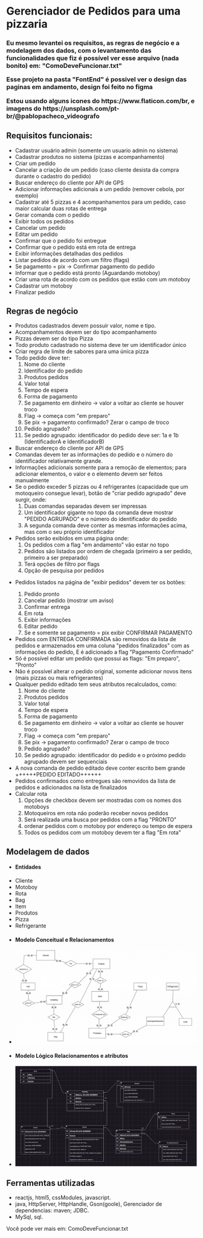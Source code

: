 <h1>Gerenciador de Pedidos para uma pizzaria</h1>
<h3>
<p>Eu mesmo levantei os requisitos, as regras de negócio e a modelagem dos dados, com o levantamento das funcionalidades que fiz
é possível ver esse arquivo (nada bonito) em: "ComoDeveFuncionar.txt"</p>
<p>Esse projeto na pasta "FontEnd" é possivel ver o design das paginas em andamento, design foi feito no figma</p>
<p>Estou usando alguns icones do https://www.flaticon.com/br, e imagens do https://unsplash.com/pt-br/@pablopacheco_videografo</p>
</h3>
<h2>Requisitos funcionais:</h2>
<ul>
    <li>Cadastrar usuário admin (somente um usuario admin no sistema)</li>
    <li>Cadastrar produtos no sistema (pizzas e acompanhamento)</li>
    <li>Criar um pedido</li>
    <li>Cancelar a criação de um pedido (caso cliente desista da compra durante o cadastro do pedido)</li>
    <li>Buscar endereço do cliente por API de GPS</li>
    <li>Adicionar informações adicionais a um pedido (remover cebola, por exemplo)</li>
    <li>Cadastrar até 5 pizzas e 4 acompanhamentos para um pedido, caso maior calcular duas rotas de entrega</li>
    <li>Gerar comanda com o pedido</li>
    <li>Exibir todos os pedidos</li>
    <li>Cancelar um pedido</li>
    <li>Editar um pedido</li>
    <li>Confirmar que o pedido foi entregue</li>
    <li>Confirmar que o pedido está em rota de entrega</li>
    <li>Exibir informações detalhadas dos pedidos</li>
    <li>Listar pedidos de acordo com um filtro (flags)</li>
    <li>Se pagamento = pix -> Confirmar pagamento do pedido</li>
    <li>Informar que o pedido está pronto (Aguardando motoboy)</li>
    <li>Criar uma rota de acordo com os pedidos que estão com um motoboy</li> 
    <li>Cadastrar um motoboy</li>
    <li>Finalizar pedido</li>
</ul>

<h2>Regras de negócio</h2>
<ul>
    <li>Produtos cadastrados devem possuir valor, nome e tipo.</li>
    <li>Acompanhamentos devem ser do tipo acompanhamento</li>
    <li>Pizzas devem ser do tipo Pizza</li>
    <li>Todo produto cadastrado no sistema deve ter um identificador único</li>
    <li>Criar regra de limite de sabores para uma única pizza</li>
    <li>Todo pedido deve ter:
        <ol>
            <li>Nome do cliente</li>
            <li>Identificador do pedido</li>
            <li>Produtos pedidos</li>
            <li>Valor total</li>
            <li>Tempo de espera</li>
            <li>Forma de pagamento</li>
            <li>Se pagamento em dinheiro -> valor a voltar ao cliente se houver troco</li>
            <li>Flag -> começa com "em preparo"</li>
            <li>Se pix -> pagamento confirmado? Zerar o campo de troco</li>
            <li>Pedido agrupado?</li>
            <li>Se pedido agrupado: identificador do pedido deve ser: 1a e 1b (IdentificadorA e IdentificadorB)</li>
        </ol>
    </li>
    <li>Buscar endereço do cliente por API de GPS</li>
    <li>Comandas devem ter as informações do pedido e o número do identificador relativamente grande.</li>
    <li>Informações adicionais somente para a remoção de elementos; para adicionar elementos, o valor e o elemento devem ser feitos manualmente</li>
    <li>Se o pedido exceder 5 pizzas ou 4 refrigerantes (capacidade que um motoqueiro consegue levar), botão de "criar pedido agrupado" deve surgir, onde:
        <ol>
            <li>Duas comandas separadas devem ser impressas</li>
            <li>Um identificador gigante no topo da comanda deve mostrar "PEDIDO AGRUPADO" e o número do identificador do pedido</li>
            <li>A segunda comanda deve conter as mesmas informações acima, mas com o seu próprio identificador</li>
        </ol>
    </li>
    <li>Pedidos serão exibidos em uma página onde:
        <ol>
            <li>Os pedidos com a flag "em andamento" vão estar no topo</li>
            <li>Pedidos são listados por ordem de chegada (primeiro a ser pedido, primeiro a ser preparado)</li>
            <li>Terá opções de filtro por flags</li>
            <li>Opção de pesquisa por pedidos</li>
        </ol>
    </li>
    <li>
        <p>Pedidos listados na página de "exibir pedidos" devem ter os botões:</p>
        <ol>
            <li>Pedido pronto</li>
            <li>Cancelar pedido (mostrar um aviso)</li>
            <li>Confirmar entrega</li>
            <li>Em rota</li>
            <li>Exibir informações</li>
            <li>Editar pedido</li>
            <li>Se e somente se pagamento = pix exibir CONFIRMAR PAGAMENTO</li>
        </ol>
    </li>
    <li>Pedidos com ENTREGA CONFIRMADA são removidos da lista de pedidos e armazenados em uma coluna "pedidos finalizados" com as informações do pedido, E é adicionado a flag "Pagamento Confirmado"</li>
    <li>Só é possível editar um pedido que possui as flags: "Em preparo", "Pronto"</li>
    <li>Não é possível alterar o pedido original, somente adicionar novos itens (mais pizzas ou mais refrigerantes)</li>
    <li>
        Qualquer pedido editado tem seus atributos recalculados, como:
        <ol>
            <li>Nome do cliente</li>
            <li>Produtos pedidos</li>
            <li>Valor total</li>
            <li>Tempo de espera</li>
            <li>Forma de pagamento</li>
            <li>Se pagamento em dinheiro -> valor a voltar ao cliente se houver troco</li>
            <li>Flag -> começa com "em preparo"</li>
            <li>Se pix -> pagamento confirmado? Zerar o campo de troco</li>
            <li>Pedido agrupado?</li>
            <li>Se pedido agrupado: identificador do pedido e o próximo pedido agrupado devem ser sequenciais</li>
        </ol>
    </li>
    <li>A nova comanda de pedido editado deve conter escrito bem grande ++++++PEDIDO EDITADO++++++</li>
    <li>Pedidos confirmados como entregues são removidos da lista de pedidos e adicionados na lista de finalizados</li>
    <li>
        Calcular rota
        <ol>
            <li>Opções de checkbox devem ser mostradas com os nomes dos motoboys</li>
            <li>Motoqueiros em rota não poderão receber novos pedidos</li>
            <li>Será realizada uma busca por pedidos com a flag "PRONTO"</li>
            <li>ordenar pedidos com o motoboy por endereço ou tempo de espera</li>
            <li>Todos os pedidos com um motoboy devem ter a flag "Em rota"</li>
        </ol>
    </li>
</ul>

<h2>Modelagem de dados</h2>
<ul>
    <li><h4>Entidades</h4></li>
    <li>Cliente</li>
    <li>Motoboy</li>
    <li>Rota</li>
    <li>Bag</li>
    <li>Item</li>
    <li>Produtos</li>
    <li>Pizza</li>
    <li>Refrigerante</li>
    <li>
        <h4>Modelo Conceitual e Relacionamentos</h4>
    </li>
    <li>
        <img src="DER/Conceitual.png" />
    </li>
        <li><h4>Modelo Lógico Relacionamentos e atributos</h4></li>
    <li>
        <img src="DER/Logico.png" />
    </li>
</ul>
<h2>Ferramentas utilizadas</h2>
<ul>
    <li>
        reactjs, html5, cssModules, javascript.
    </li>
    <li>
        java, HttpServer, HttpHandle, Gson(goole), Gerenciador de dependencias: maven; JDBC.
    </li>
    <li>
        MySql, sql.
    </li>
</ul>

Você pode ver mais em: ComoDeveFuncionar.txt
